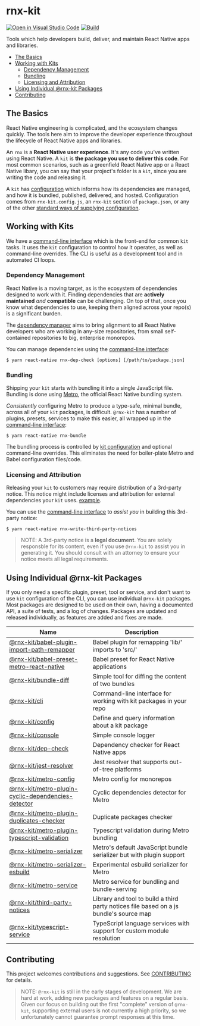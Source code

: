 # rnx-kit

[![Open in Visual Studio Code](https://open.vscode.dev/badges/open-in-vscode.svg)](https://open.vscode.dev/microsoft/rnx-kit)
[![Build](https://github.com/microsoft/rnx-kit/actions/workflows/build.yml/badge.svg)](https://github.com/microsoft/rnx-kit/actions/workflows/build.yml)

Tools which help developers build, deliver, and maintain React Native apps and
libraries.

- [The Basics](#The-Basics)
- [Working with Kits](#Working-with-Kits)
  - [Dependency Management](#Dependency-Management)
  - [Bundling](#Bundling)
  - [Licensing and Attribution](#Licensing-and-Attribution)
- [Using Individual @rnx-kit Packages](#Using-Individual-rnx%2Dkit-Packages)
- [Contributing](#Contributing)

## The Basics

React Native engineering is complicated, and the ecosystem changes quickly. The
tools here aim to improve the developer experience throughout the lifecycle of
React Native apps and libraries.

An `rnx` is a **React Native user experience**. It's any code you've written
using React Native. A `kit` is **the package you use to deliver this code**. For
most common scenarios, such as a greenfield React Native app or a React Native
libary, you can say that your project's folder is a `kit`, since you are writing
the code and releasing it.

A `kit` has
[configuration](https://github.com/microsoft/rnx-kit/tree/main/packages/config)
which informs how its dependencies are managed, and how it is bundled,
published, delivered, and hosted. Configuration comes from `rnx-kit.config.js`,
an `rnx-kit` section of `package.json`, or any of the other
[standard ways of supplying configuration](https://github.com/davidtheclark/cosmiconfig).

## Working with Kits

We have a
[command-line interface](https://github.com/microsoft/rnx-kit/tree/main/packages/cli)
which is the front-end for common `kit` tasks. It uses the `kit` configuration
to control how it operates, as well as command-line overrides. The CLI is useful
as a development tool and in automated CI loops.

### Dependency Management

React Native is a moving target, as is the ecosystem of dependencies designed to
work with it. Finding dependencies that are **actively maintained** _and_
**compatible** can be challenging. On top of that, once you know what
dependencies to use, keeping them aligned across your repo(s) is a significant
burden.

The
[dependency manager](https://github.com/microsoft/rnx-kit/tree/main/packages/dep-check)
aims to bring alignment to all React Native developers who are working in
any-size repositories, from small self-contained repositories to big, enterprise
monorepos.

You can manage dependencies using the
[command-line interface](https://github.com/microsoft/rnx-kit/tree/main/packages/cli):

```
$ yarn react-native rnx-dep-check [options] [/path/to/package.json]
```

### Bundling

Shipping your `kit` starts with bundling it into a single JavaScript file.
Bundling is done using [Metro](https://facebook.github.io/metro), the official
React Native bundling system.

_Consistently_ configuring Metro to produce a type-safe, minimal bundle, across
all of your `kit` packages, is difficult. `@rnx-kit` has a number of plugins,
presets, services to make this easier, all wrapped up in the
[command-line interface](https://github.com/microsoft/rnx-kit/tree/main/packages/cli):

```
$ yarn react-native rnx-bundle
```

The bundling process is controlled by
[kit configuration](https://github.com/microsoft/rnx-kit/tree/main/packages/config)
and optional command-line overrides. This eliminates the need for boiler-plate
Metro and Babel configuration files/code.

### Licensing and Attribution

Releasing your `kit` to customers may require distribution of a 3rd-party
notice. This notice might include licenses and attribution for external
dependencies your `kit` uses.
[example](https://www.microsoft.com/en-us/legal/products/notices).

You can use the
[command-line interface](https://github.com/microsoft/rnx-kit/tree/main/packages/cli)
to _assist you_ in building this 3rd-party notice:

```
$ yarn react-native rnx-write-third-party-notices
```

> NOTE: A 3rd-party notice is a **legal document**. You are solely responsble
> for its content, even if you use `@rnx-kit` to assist you in generating it.
> You should consult with an attorney to ensure your notice meets all legal
> requirements.

## Using Individual @rnx-kit Packages

If you only need a specific plugin, preset, tool or service, and don't want to
use `kit` configuration of the CLI, you can use individual `@rnx-kit` packages.
Most packages are designed to be used on their own, having a documented API, a
suite of tests, and a log of changes. Packages are updated and released
individually, as features are added and fixes are made.

<!-- The following table can be updated by running `yarn update-readme` -->
<!-- @rnx-kit start -->

| Name                                                                                                                                                    | Description                                                                            |
| ------------------------------------------------------------------------------------------------------------------------------------------------------- | -------------------------------------------------------------------------------------- |
| [@rnx-kit/babel-plugin-import-path-remapper](https://github.com/microsoft/rnx-kit/tree/main/packages/babel-plugin-import-path-remapper)                 | Babel plugin for remapping 'lib/' imports to 'src/'                                    |
| [@rnx-kit/babel-preset-metro-react-native](https://github.com/microsoft/rnx-kit/tree/main/packages/babel-preset-metro-react-native)                     | Babel preset for React Native applications                                             |
| [@rnx-kit/bundle-diff](https://github.com/microsoft/rnx-kit/tree/main/packages/bundle-diff)                                                             | Simple tool for diffing the content of two bundles                                     |
| [@rnx-kit/cli](https://github.com/microsoft/rnx-kit/tree/main/packages/cli)                                                                             | Command-line interface for working with kit packages in your repo                      |
| [@rnx-kit/config](https://github.com/microsoft/rnx-kit/tree/main/packages/config)                                                                       | Define and query information about a kit package                                       |
| [@rnx-kit/console](https://github.com/microsoft/rnx-kit/tree/main/packages/console)                                                                     | Simple console logger                                                                  |
| [@rnx-kit/dep-check](https://github.com/microsoft/rnx-kit/tree/main/packages/dep-check)                                                                 | Dependency checker for React Native apps                                               |
| [@rnx-kit/jest-resolver](https://github.com/microsoft/rnx-kit/tree/main/packages/jest-resolver)                                                         | Jest resolver that supports out-of-tree platforms                                      |
| [@rnx-kit/metro-config](https://github.com/microsoft/rnx-kit/tree/main/packages/metro-config)                                                           | Metro config for monorepos                                                             |
| [@rnx-kit/metro-plugin-cyclic-dependencies-detector](https://github.com/microsoft/rnx-kit/tree/main/packages/metro-plugin-cyclic-dependencies-detector) | Cyclic dependencies detector for Metro                                                 |
| [@rnx-kit/metro-plugin-duplicates-checker](https://github.com/microsoft/rnx-kit/tree/main/packages/metro-plugin-duplicates-checker)                     | Duplicate packages checker                                                             |
| [@rnx-kit/metro-plugin-typescript-validation](https://github.com/microsoft/rnx-kit/tree/main/packages/metro-plugin-typescript-validation)               | Typescript validation during Metro bundling                                            |
| [@rnx-kit/metro-serializer](https://github.com/microsoft/rnx-kit/tree/main/packages/metro-serializer)                                                   | Metro's default JavaScript bundle serializer but with plugin support                   |
| [@rnx-kit/metro-serializer-esbuild](https://github.com/microsoft/rnx-kit/tree/main/packages/metro-serializer-esbuild)                                   | Experimental esbuild serializer for Metro                                              |
| [@rnx-kit/metro-service](https://github.com/microsoft/rnx-kit/tree/main/packages/metro-service)                                                         | Metro service for bundling and bundle-serving                                          |
| [@rnx-kit/third-party-notices](https://github.com/microsoft/rnx-kit/tree/main/packages/third-party-notices)                                             | Library and tool to build a third party notices file based on a js bundle's source map |
| [@rnx-kit/typescript-service](https://github.com/microsoft/rnx-kit/tree/main/packages/typescript-service)                                               | TypeScript language services with support for custom module resolution                 |

<!-- @rnx-kit end -->

## Contributing

This project welcomes contributions and suggestions. See
[CONTRIBUTING](https://github.com/microsoft/rnx-kit/tree/main/CONTRIBUTING.md)
for details.

> NOTE: `@rnx-kit` is still in the early stages of development. We are hard at
> work, adding new packages and features on a regular basis. Given our focus on
> building out the first "complete" version of `@rnx-kit`, supporting external
> users is not currently a high priority, so we unfortunately cannot guarantee
> prompt responses at this time.
